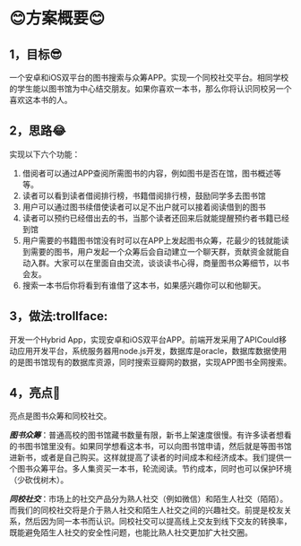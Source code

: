 # :blush:方案概要:blush:
## 1，目标:sunglasses:
一个安卓和iOS双平台的图书搜索与众筹APP。实现一个同校社交平台。相同学校的学生能以图书馆为中心结交朋友。如果你喜欢一本书，那么你将认识同校另一个喜欢这本书的人。
## 2，思路:joy:
 实现以下六个功能：
 

 1. 借阅者可以通过APP查阅所需图书的内容，例如图书是否在馆，图书概述等等。
 2. 读者可以看到读者借阅排行榜，书籍借阅排行榜，鼓励同学多去图书馆
 3. 用户可以通过图书续借使读者可以足不出户就可以接着阅读借到的图书
 4. 读者可以预约已经借出去的书，当那个读者还回来后就能提醒预约者书籍已经到馆
 5. 用户需要的书籍图书馆没有时可以在APP上发起图书众筹，花最少的钱就能读到需要的图书，用户发起一个众筹后会自动建立一个聊天群，贡献资金就能自动入群。大家可以在里面自由交流，谈谈读书心得，商量图书众筹细节，以书会友。
 6. 搜索一本书后你将看到有谁借了这本书，如果感兴趣你可以和他聊天。

## 3，做法:trollface:
开发一个Hybrid App，实现安卓和iOS双平台APP。前端开发采用了APICould移动应用开发平台，系统服务器用node.js开发，数据库是oracle，数据库数据使用的是图书馆现有的数据库资源，同时搜索豆瓣网的数据，实现APP图书全网搜索。
## 4，亮点:ghost:
亮点是图书众筹和同校社交。

***图书众筹***：普通高校的图书馆藏书数量有限，新书上架速度很慢。有许多读者想看的书图书馆里没有。如果同学想看这本书，可以向图书馆申请，然后就是等图书馆进新书，或者是自己购买。这样就提高了读者的时间成本和经济成本。我们提供一个图书众筹平台。多人集资买一本书，轮流阅读。节约成本，同时也可以保护环境（少砍伐树木）。

***同校社交***：市场上的社交产品分为熟人社交（例如微信）和陌生人社交（陌陌）。而我们的同校社交将是介于熟人社交和陌生人社交之间的兴趣社交。前提是校友关系，然后因为同一本书而认识。同校社交可以提高线上交友到线下交友的转换率，既能避免陌生人社交的安全性问题，也能比熟人社交更加扩大社交圈。
